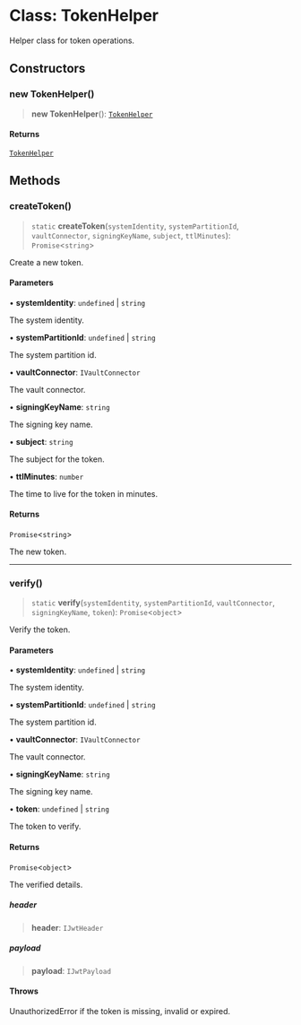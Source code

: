 # Class: TokenHelper

Helper class for token operations.

## Constructors

### new TokenHelper()

> **new TokenHelper**(): [`TokenHelper`](TokenHelper.md)

#### Returns

[`TokenHelper`](TokenHelper.md)

## Methods

### createToken()

> `static` **createToken**(`systemIdentity`, `systemPartitionId`, `vaultConnector`, `signingKeyName`, `subject`, `ttlMinutes`): `Promise`\<`string`\>

Create a new token.

#### Parameters

• **systemIdentity**: `undefined` \| `string`

The system identity.

• **systemPartitionId**: `undefined` \| `string`

The system partition id.

• **vaultConnector**: `IVaultConnector`

The vault connector.

• **signingKeyName**: `string`

The signing key name.

• **subject**: `string`

The subject for the token.

• **ttlMinutes**: `number`

The time to live for the token in minutes.

#### Returns

`Promise`\<`string`\>

The new token.

***

### verify()

> `static` **verify**(`systemIdentity`, `systemPartitionId`, `vaultConnector`, `signingKeyName`, `token`): `Promise`\<`object`\>

Verify the token.

#### Parameters

• **systemIdentity**: `undefined` \| `string`

The system identity.

• **systemPartitionId**: `undefined` \| `string`

The system partition id.

• **vaultConnector**: `IVaultConnector`

The vault connector.

• **signingKeyName**: `string`

The signing key name.

• **token**: `undefined` \| `string`

The token to verify.

#### Returns

`Promise`\<`object`\>

The verified details.

##### header

> **header**: `IJwtHeader`

##### payload

> **payload**: `IJwtPayload`

#### Throws

UnauthorizedError if the token is missing, invalid or expired.
